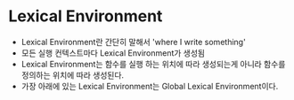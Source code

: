 # Lexical Environment

- Lexical Environment란 간단히 말해서 'where I write something'
- 모든 실행 컨텍스트마다 Lexical Environment가 생성됨 
- Lexical Environment는 함수를 실행 하는 위치에 따라 생성되는게 아니라 함수를 정의하는 위치에 따라 생성된다.
- 가장 아래에 있는 Lexical Environment는 Global Lexical Environment이다.